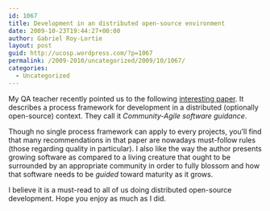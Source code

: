 ```yaml
---
id: 1067
title: Development in an distributed open-source environment
date: 2009-10-23T19:44:27+00:00
author: Gabriel Roy-Lortie
layout: post
guid: http://ucosp.wordpress.com/?p=1067
permalink: /2009-2010/uncategorized/2009/10/1067/
categories:
  - Uncategorized
---
```

My QA teacher recently pointed us to the following [interesting paper](http://people.canonical.com/~ianc/papers/community-agile/community-agile.html). It describes a process framework for development in a distributed (optionally open-source) context. They call it _Community-Agile software guidance_.

Though no single process framework can apply to every projects, you&#8217;ll find that many recommendations in that paper are nowadays must-follow rules (those regarding quality in particular). I also like the way the author presents growing software as compared to a living creature that ought to be surrounded by an appropriate community in order to fully blossom and how that software needs to be _guided_ toward maturity as it grows.

I believe it is a must-read to all of us doing distributed open-source development. Hope you enjoy as much as I did.